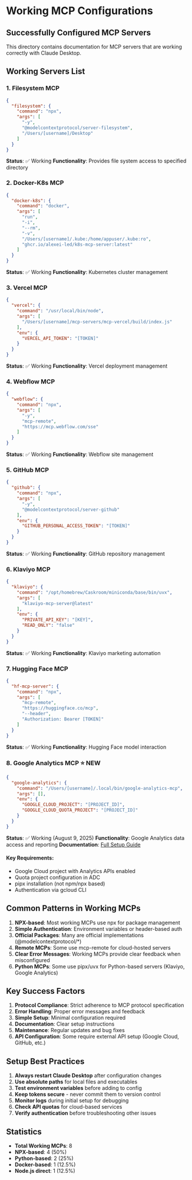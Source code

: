 # Working MCP Configurations

## Successfully Configured MCP Servers

This directory contains documentation for MCP servers that are working correctly with Claude Desktop.

## Working Servers List

### 1. Filesystem MCP
```json
{
  "filesystem": {
    "command": "npx",
    "args": [
      "-y",
      "@modelcontextprotocol/server-filesystem",
      "/Users/[username]/Desktop"
    ]
  }
}
```
**Status**: ✅ Working
**Functionality**: Provides file system access to specified directory

### 2. Docker-K8s MCP
```json
{
  "docker-k8s": {
    "command": "docker",
    "args": [
      "run",
      "-i",
      "--rm",
      "-v",
      "/Users/[username]/.kube:/home/appuser/.kube:ro",
      "ghcr.io/alexei-led/k8s-mcp-server:latest"
    ]
  }
}
```
**Status**: ✅ Working
**Functionality**: Kubernetes cluster management

### 3. Vercel MCP
```json
{
  "vercel": {
    "command": "/usr/local/bin/node",
    "args": [
      "/Users/[username]/mcp-servers/mcp-vercel/build/index.js"
    ],
    "env": {
      "VERCEL_API_TOKEN": "[TOKEN]"
    }
  }
}
```
**Status**: ✅ Working
**Functionality**: Vercel deployment management

### 4. Webflow MCP
```json
{
  "webflow": {
    "command": "npx",
    "args": [
      "-y",
      "mcp-remote",
      "https://mcp.webflow.com/sse"
    ]
  }
}
```
**Status**: ✅ Working
**Functionality**: Webflow site management

### 5. GitHub MCP
```json
{
  "github": {
    "command": "npx",
    "args": [
      "-y",
      "@modelcontextprotocol/server-github"
    ],
    "env": {
      "GITHUB_PERSONAL_ACCESS_TOKEN": "[TOKEN]"
    }
  }
}
```
**Status**: ✅ Working
**Functionality**: GitHub repository management

### 6. Klaviyo MCP
```json
{
  "klaviyo": {
    "command": "/opt/homebrew/Caskroom/miniconda/base/bin/uvx",
    "args": [
      "klaviyo-mcp-server@latest"
    ],
    "env": {
      "PRIVATE_API_KEY": "[KEY]",
      "READ_ONLY": "false"
    }
  }
}
```
**Status**: ✅ Working
**Functionality**: Klaviyo marketing automation

### 7. Hugging Face MCP
```json
{
  "hf-mcp-server": {
    "command": "npx",
    "args": [
      "mcp-remote",
      "https://huggingface.co/mcp",
      "--header",
      "Authorization: Bearer [TOKEN]"
    ]
  }
}
```
**Status**: ✅ Working
**Functionality**: Hugging Face model interaction

### 8. Google Analytics MCP ⭐ NEW
```json
{
  "google-analytics": {
    "command": "/Users/[username]/.local/bin/google-analytics-mcp",
    "args": [],
    "env": {
      "GOOGLE_CLOUD_PROJECT": "[PROJECT_ID]",
      "GOOGLE_CLOUD_QUOTA_PROJECT": "[PROJECT_ID]"
    }
  }
}
```
**Status**: ✅ Working (August 9, 2025)
**Functionality**: Google Analytics data access and reporting
**Documentation**: [Full Setup Guide](./google-analytics-mcp.md)

#### Key Requirements:
- Google Cloud project with Analytics APIs enabled
- Quota project configuration in ADC
- pipx installation (not npm/npx based)
- Authentication via gcloud CLI

## Common Patterns in Working MCPs

1. **NPX-based**: Most working MCPs use npx for package management
2. **Simple Authentication**: Environment variables or header-based auth
3. **Official Packages**: Many are official implementations (@modelcontextprotocol/*)
4. **Remote MCPs**: Some use mcp-remote for cloud-hosted servers
5. **Clear Error Messages**: Working MCPs provide clear feedback when misconfigured
6. **Python MCPs**: Some use pipx/uvx for Python-based servers (Klaviyo, Google Analytics)

## Key Success Factors

1. **Protocol Compliance**: Strict adherence to MCP protocol specification
2. **Error Handling**: Proper error messages and feedback
3. **Simple Setup**: Minimal configuration required
4. **Documentation**: Clear setup instructions
5. **Maintenance**: Regular updates and bug fixes
6. **API Configuration**: Some require external API setup (Google Cloud, GitHub, etc.)

## Setup Best Practices

1. **Always restart Claude Desktop** after configuration changes
2. **Use absolute paths** for local files and executables
3. **Test environment variables** before adding to config
4. **Keep tokens secure** - never commit them to version control
5. **Monitor logs** during initial setup for debugging
6. **Check API quotas** for cloud-based services
7. **Verify authentication** before troubleshooting other issues

## Statistics

- **Total Working MCPs**: 8
- **NPX-based**: 4 (50%)
- **Python-based**: 2 (25%)
- **Docker-based**: 1 (12.5%)
- **Node.js direct**: 1 (12.5%)
